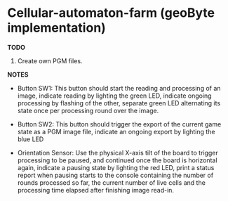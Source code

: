 # Cellular-automaton-farm (geoByte implementation)
**TODO**

1. Create own PGM files.

**NOTES**

* Button SW1: This button should start the reading and processing of an image, indicate reading by lighting the green LED, indicate ongoing processing by flashing of the other, separate green LED alternating its state once per processing round over the image. 

* Button SW2: This button should trigger the export of the current game state as a PGM image file, indicate an ongoing export by lighting the blue LED 

* Orientation Sensor: Use the physical X-axis tilt of the board to trigger processing to be paused, and continued once the board is horizontal again, indicate a pausing state by lighting the red LED, print a status report when pausing starts to the console containing the number of rounds processed so far, the current number of live cells and the processing time elapsed after finishing image read-in. 
